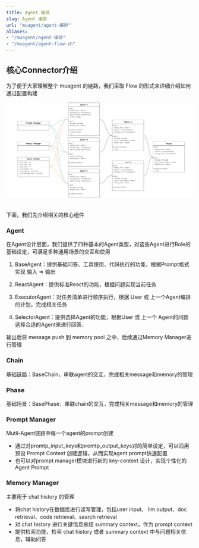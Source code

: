 ```yaml
---
title: Agent 编排
slug: Agent 编排
url: "muagent/agent-编排"
aliases:
- "/muagent/agent-编排"
- "/muagent/agent-flow-zh"
---
```




## 核心Connector介绍
为了便于大家理解整个 muagent 的链路，我们采取 Flow 的形式来详细介绍如何通过配置构建

<div align=center>
  <img src="/docs/resources/agent-flow.png" alt="图片">
</div>


<br>下面，我们先介绍相关的核心组件<br>

### Agent
在Agent设计层面，我们提供了四种基本的Agent类型，对这些Agent进行Role的基础设定，可满足多种通用场景的交互和使用
1. BaseAgent：提供基础问答、工具使用、代码执行的功能，根据Prompt格式实现 输入 => 输出

2. ReactAgent：提供标准React的功能，根据问题实现当前任务

3. ExecutorAgent：对任务清单进行顺序执行，根据 User 或 上一个Agent编排的计划，完成相关任务

4. SelectorAgent：提供选择Agent的功能，根据User 或 上一个 Agent的问题选择合适的Agent来进行回答.


输出后将 message push 到 memory pool 之中，后续通过Memory Manager进行管理

### Chain
基础链路：BaseChain，串联agent的交互，完成相关message和memory的管理

### Phase
基础场景：BasePhase，串联chain的交互，完成相关message和memory的管理

### Prompt Manager
Mutli-Agent链路中每一个agent的prompt创建
- 通过对promtp_input_keys和promtp_output_keys对的简单设定，可以沿用预设 Prompt Context 创建逻辑，从而实现agent prompt快速配置
- 也可以对prompt manager模块进行新的 key-context 设计，实现个性化的 Agent Prompt

### Memory Manager
主要用于 chat history 的管理
- 将chat history在数据库进行读写管理，包括user input、 llm output、doc retrieval、code retrieval、search retrieval
- 对 chat history 进行关键信息总结 summary context，作为 prompt context
- 提供检索功能，检索 chat history 或者 summary context 中与问题相关信息，辅助问答
